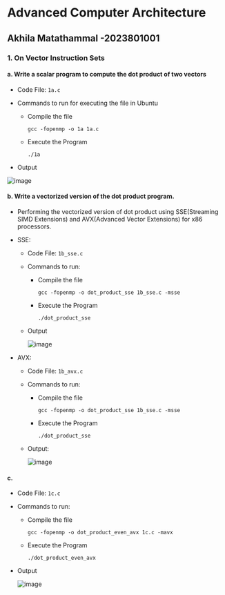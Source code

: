 # Advanced Computer Architecture

## Akhila Matathammal -2023801001

### 1. On Vector Instruction Sets

#### a. Write a scalar program to compute the dot product of two vectors

- Code File: `1a.c`

- Commands to run for executing the file in Ubuntu
  - Compile the file
    ```shell
    gcc -fopenmp -o 1a 1a.c
    ```
  - Execute the Program
    ```shell
    ./1a
    ```

- Output
  
![image](https://github.com/akhiha/aca_assignment/assets/24610167/075faf06-c16c-48fd-9b30-41d61571a889)


#### b. Write a vectorized version of the dot product program.

- Performing the vectorized version of dot product using SSE(Streaming SIMD Extensions) and AVX(Advanced Vector Extensions) for x86 processors.
- SSE:
  - Code File: `1b_sse.c`
    
  - Commands to run:
    - Compile the file
      ```shell
      gcc -fopenmp -o dot_product_sse 1b_sse.c -msse
      ```
    - Execute the Program
      ```shell
      ./dot_product_sse
      ```
      
  - Output

    ![image](https://github.com/akhiha/aca_assignment/assets/24610167/62b851fd-a277-4969-bd99-8d8ff0ece030)

- AVX:
  - Code File: `1b_avx.c`
    
  - Commands to run:
    - Compile the file
      ```shell
      gcc -fopenmp -o dot_product_sse 1b_sse.c -msse
      ```
    - Execute the Program
      ```shell
      ./dot_product_sse
      ```

  - Output:

    ![image](https://github.com/akhiha/aca_assignment/assets/24610167/7dac7347-98be-4751-b9aa-00a7d2325a7d)


#### c. 

- Code File: `1c.c`
- Commands to run:
  - Compile the file
    ```shell
    gcc -fopenmp -o dot_product_even_avx 1c.c -mavx
    ``` 
  - Execute the Program
    ```shell
    ./dot_product_even_avx
    ```

- Output

  ![image](https://github.com/akhiha/aca_assignment/assets/24610167/9d4f092c-1f49-46aa-871c-1a3e4afddaf9)

